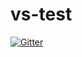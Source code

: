 # vs-test

[![Gitter](https://badges.gitter.im/Join%20Chat.svg)](https://gitter.im/marietta-suzuki/vs-test?utm_source=badge&utm_medium=badge&utm_campaign=pr-badge&utm_content=badge)